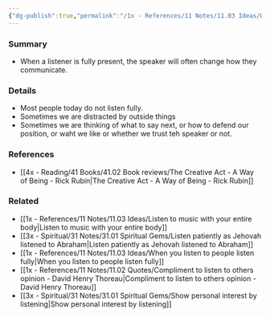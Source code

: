 ```yaml
---
{"dg-publish":true,"permalink":"/1x - References/11 Notes/11.03 Ideas/When we listen fully the speaker communicates differently/","title":"When we listen fully the speaker communicates differently","noteIcon":""}
---
```



### Summary
- When a listener is fully present, the speaker will often change how they communicate.

### Details
- Most people today do not listen fully.
- Sometimes we are distracted by outside things
- Sometimes we are thinking of what to say next, or how to defend our position, or waht we like or whether we trust teh speaker or not.

### References
- [[4x - Reading/41 Books/41.02 Book reviews/The Creative Act - A Way of Being - Rick Rubin\|The Creative Act - A Way of Being - Rick Rubin]]

### Related
- [[1x - References/11 Notes/11.03 Ideas/Listen to music with your entire body\|Listen to music with your entire body]]
- [[3x - Spiritual/31 Notes/31.01 Spiritual Gems/Listen patiently as Jehovah listened to Abraham\|Listen patiently as Jehovah listened to Abraham]]
- [[1x - References/11 Notes/11.03 Ideas/When you listen to people listen fully\|When you listen to people listen fully]]
- [[1x - References/11 Notes/11.02 Quotes/Compliment to listen to others opinion - David Henry Thoreau\|Compliment to listen to others opinion - David Henry Thoreau]]
- [[3x - Spiritual/31 Notes/31.01 Spiritual Gems/Show personal interest by listening\|Show personal interest by listening]]